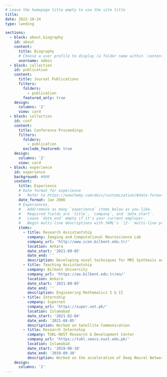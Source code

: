 ```yaml
---
# Leave the homepage title empty to use the site title
title:
date: 2022-10-24
type: landing

sections:
  - block: about.biography
    id: about
    content:
      title: Biography
      # Choose a user profile to display (a folder name within `content/authors/`)
      username: admin
  - block: collection
    id: publication
    content:
      title: Journal Publications
      filters:
        folders:
          - publication
        featured_only: true
    design:
      columns: '2'
      view: card
  - block: collection
    id: conf
    content:
      title: Conference Proceedings
      filters:
        folders:
          - publication
        exclude_featured: true
    design:
      columns: '2'
      view: card
  - block: experience
    id: experience
    background: #000
    content:
      title: Experience
      # Date format for experience
      #   Refer to https://wowchemy.com/docs/customization/#date-format
      date_format: Jan 2006
      # Experiences.
      #   Add/remove as many `experience` items below as you like.
      #   Required fields are `title`, `company`, and `date_start`.
      #   Leave `date_end` empty if it's your current employer.
      #   Begin multi-line descriptions with YAML's `|2-` multi-line prefix.
      items:
        - title: Research Assistantship
          company: Imaging and Computational Neuroscience Lab
          company_url: 'http://www.icon.bilkent.edu.tr/'
          location: Ankara
          date_start: '2021-09-05'
          date_end: ''
          description: Developing novel techniques for MRI Synthesis and Reconstruction
        - title: Teaching Assistantship
          company: Bilkent University
          company_url: 'https://ee.bilkent.edu.tr/en/'
          location: Ankara
          date_start: '2021-09-05'
          date_end: ''
          description: Engineering Mathematics I & II
        - title: Internship
          company: Supernet
          company_url: 'https://super.net.pk/'
          location: Islamabad
          date_start: '2021-02-04'
          date_end: '2021-04-05'
          description: Worked on Satellite Communication
        - title: Research Internship
          company: TUKL-NUST Research & Development Center
          company_url: 'https://tukl.seecs.nust.edu.pk/'
          location: Islamabad
          date_start: '2019-06-10'
          date_end: '2019-09-30'
          description: Worked on the acceleration of Deep Neural Networks on FPGAs
    design:
      columns: '2'
---
```

